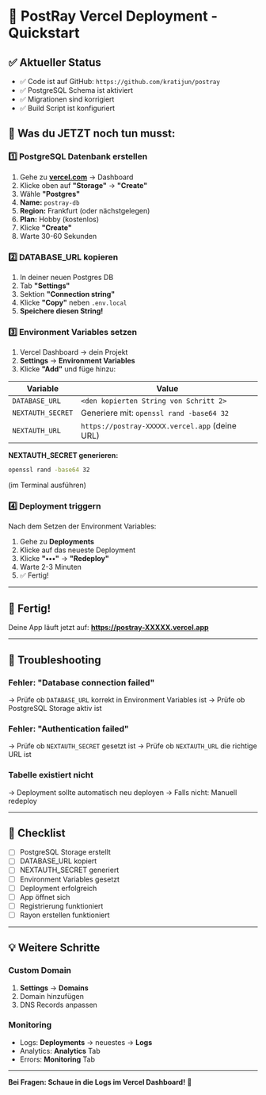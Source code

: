 # 🚀 PostRay Vercel Deployment - Quickstart

## ✅ Aktueller Status
- ✅ Code ist auf GitHub: `https://github.com/kratijun/postray`
- ✅ PostgreSQL Schema ist aktiviert
- ✅ Migrationen sind korrigiert
- ✅ Build Script ist konfiguriert

## 🎯 Was du JETZT noch tun musst:

### 1️⃣ PostgreSQL Datenbank erstellen

1. Gehe zu **[vercel.com](https://vercel.com)** → Dashboard
2. Klicke oben auf **"Storage"** → **"Create"**
3. Wähle **"Postgres"**
4. **Name:** `postray-db`
5. **Region:** Frankfurt (oder nächstgelegen)
6. **Plan:** Hobby (kostenlos)
7. Klicke **"Create"**
8. Warte 30-60 Sekunden

### 2️⃣ DATABASE_URL kopieren

1. In deiner neuen Postgres DB
2. Tab **"Settings"**
3. Sektion **"Connection string"**
4. Klicke **"Copy"** neben `.env.local`
5. **Speichere diesen String!**

### 3️⃣ Environment Variables setzen

1. Vercel Dashboard → dein Projekt
2. **Settings** → **Environment Variables**
3. Klicke **"Add"** und füge hinzu:

| Variable | Value |
|----------|-------|
| `DATABASE_URL` | `<den kopierten String von Schritt 2>` |
| `NEXTAUTH_SECRET` | Generiere mit: `openssl rand -base64 32` |
| `NEXTAUTH_URL` | `https://postray-XXXXX.vercel.app` (deine URL) |

**NEXTAUTH_SECRET generieren:**
```bash
openssl rand -base64 32
```
(im Terminal ausführen)

### 4️⃣ Deployment triggern

Nach dem Setzen der Environment Variables:

1. Gehe zu **Deployments**
2. Klicke auf das neueste Deployment
3. Klicke **"•••"** → **"Redeploy"**
4. Warte 2-3 Minuten
5. ✅ Fertig!

---

## 🎉 Fertig!

Deine App läuft jetzt auf: **https://postray-XXXXX.vercel.app**

---

## 🔧 Troubleshooting

### Fehler: "Database connection failed"
→ Prüfe ob `DATABASE_URL` korrekt in Environment Variables ist
→ Prüfe ob PostgreSQL Storage aktiv ist

### Fehler: "Authentication failed"
→ Prüfe ob `NEXTAUTH_SECRET` gesetzt ist
→ Prüfe ob `NEXTAUTH_URL` die richtige URL ist

### Tabelle existiert nicht
→ Deployment sollte automatisch neu deployen
→ Falls nicht: Manuell redeploy

---

## 📝 Checklist

- [ ] PostgreSQL Storage erstellt
- [ ] DATABASE_URL kopiert
- [ ] NEXTAUTH_SECRET generiert
- [ ] Environment Variables gesetzt
- [ ] Deployment erfolgreich
- [ ] App öffnet sich
- [ ] Registrierung funktioniert
- [ ] Rayon erstellen funktioniert

---

## 💡 Weitere Schritte

### Custom Domain
1. **Settings** → **Domains**
2. Domain hinzufügen
3. DNS Records anpassen

### Monitoring
- Logs: **Deployments** → neuestes → **Logs**
- Analytics: **Analytics** Tab
- Errors: **Monitoring** Tab

---

**Bei Fragen: Schaue in die Logs im Vercel Dashboard!** 🚀

